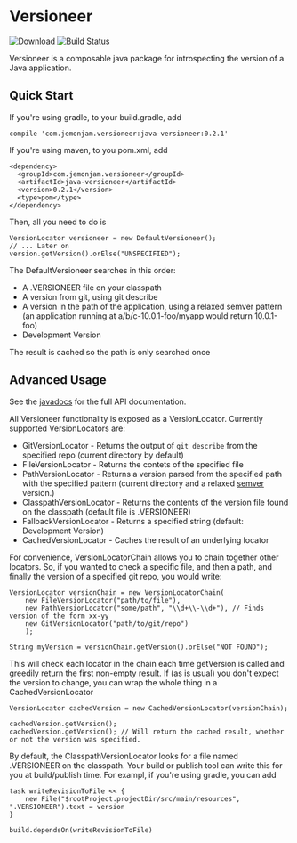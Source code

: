 Versioneer
==========
[ ![Download](https://api.bintray.com/packages/jacob-meacham/maven/java-versioneer/images/download.svg) ](https://bintray.com/jacob-meacham/maven/java-versioneer/_latestVersion) [![Build Status](https://travis-ci.org/jacob-meacham/java-versioneer.svg?branch=develop)](https://travis-ci.org/jacob-meacham/java-versioneer)

Versioneer is a composable java package for introspecting the version of a Java application.

Quick Start
-----------
If you're using gradle, to your build.gradle, add
```
compile 'com.jemonjam.versioneer:java-versioneer:0.2.1'
```

If you're using maven, to you pom.xml, add
```
<dependency>
  <groupId>com.jemonjam.versioneer</groupId>
  <artifactId>java-versioneer</artifactId>
  <version>0.2.1</version>
  <type>pom</type>
</dependency>
```

Then, all you need to do is
```
VersionLocator versioneer = new DefaultVersioneer();
// ... Later on
version.getVersion().orElse("UNSPECIFIED");
```

The DefaultVersioneer searches in this order:
* A .VERSIONEER file on your classpath
* A version from git, using git describe
* A version in the path of the application, using a relaxed semver pattern (an application running at a/b/c-10.0.1-foo/myapp would return 10.0.1-foo)
* Development Version

The result is cached so the path is only searched once

Advanced Usage
--------------
See the [javadocs](http://jemonjam.com/java-versioneer/) for the full API documentation.

All Versioneer functionality is exposed as a VersionLocator. Currently supported VersionLocators are:
* GitVersionLocator - Returns the output of `git describe` from the specified repo (current directory by default)
* FileVersionLocator - Returns the contets of the specified file
* PathVersionLocator - Returns a version parsed from the specified path with the specified pattern (current directory and a relaxed [semver](http://semver.org/) version.)
* ClasspathVersionLocator - Returns the contents of the version file found on the classpath (default file is .VERSIONEER)
* FallbackVersionLocator - Returns a specified string (default: Development Version)
* CachedVersionLocator - Caches the result of an underlying locator

For convenience, VersionLocatorChain allows you to chain together other locators. So, if you wanted to check a specific file, and then a path, and finally the version of a specified git repo, you would write:

```
VersionLocator versionChain = new VersionLocatorChain(
    new FileVersionLocator("path/to/file"),
    new PathVersionLocator("some/path", "\\d+\\-\\d+"), // Finds version of the form xx-yy
    new GitVersionLocator("path/to/git/repo")
    );

String myVersion = versionChain.getVersion().orElse("NOT FOUND");
```

This will check each locator in the chain each time getVersion is called and greedily return the first non-empty result. If (as is usual) you don't expect the version to change, you can wrap the whole thing in a CachedVersionLocator

```
VersionLocator cachedVersion = new CachedVersionLocator(versionChain);

cachedVersion.getVersion();
cachedVersion.getVersion(); // Will return the cached result, whether or not the version was specified.
```

By default, the ClasspathVersionLocator looks for a file named .VERSIONEER on the classpath. Your build or publish tool can write this for you at build/publish time. For exampl, if you're using gradle, you can add 
```
task writeRevisionToFile << {
    new File("$rootProject.projectDir/src/main/resources", ".VERSIONEER").text = version
}
 
build.dependsOn(writeRevisionToFile)
```
